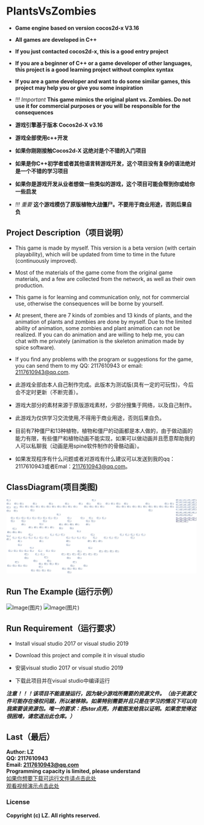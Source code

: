 # PlantsVsZombies
* **Game engine based on version cocos2d-x V3.16**
* **All games are developed in C++**
* **If you just contacted cocos2d-x, this is a good entry project**
* **If you are a beginner of C++ or a game developer of other languages, this project is a good learning project without complex syntax**
* **If you are a game developer and want to do some similar games, this project may help you or give you some inspiration** 
* *!!! Important*   **This game mimics the original plant vs. Zombies. Do not use it for commercial purposes or you will be responsible for the consequences**

* **游戏引擎基于版本 Cocos2d-X v3.16**
* **游戏全部使用c++开发**
* **如果你刚刚接触Cocos2d-X 这绝对是个不错的入门项目**
* **如果是你C++初学者或者其他语言转游戏开发，这个项目没有复杂的语法绝对是一个不错的学习项目**
* **如果你是游戏开发从业者想做一些类似的游戏，这个项目可能会帮到你或给你一些启发**
* *!!! 重要*  **这个游戏模仿了原版植物大战僵尸。不要用于商业用途，否则后果自负**


## Project Description（项目说明）<br>
- This game is made by myself. This version is a beta version (with certain playability), which will be updated from time to time in the future (continuously improved).
- Most of the materials of the game come from the original game materials, and a few are collected from the network, as well as their own production.
- This game is for learning and communication only, not for commercial use, otherwise the consequences will be borne by yourself.
- At present, there are 7 kinds of zombies and 13 kinds of plants, and the animation of plants and zombies are done by myself. Due to the limited ability of animation, some zombies and plant animation can not be realized. If you can do animation and are willing to help me, you can chat with me privately (animation is the skeleton animation made by spice software).
- If you find any problems with the program or suggestions for the game, you can send them to my QQ: 2117610943 or email: 2117610943@qq.com.

- 此游戏全部由本人自己制作完成。此版本为测试版(具有一定的可玩性)，今后会不定时更新（不断完善）。
- 游戏大部分的素材来源于原版游戏素材，少部分搜集于网络，以及自己制作。 
- 此游戏为仅供学习交流使用,不得用于商业用途，否则后果自负。
- 目前有7种僵尸和13种植物，植物和僵尸的动画都是本人做的，由于做动画的能力有限，有些僵尸和植物动画不能实现，如果可以做动画并且愿意帮助我的人可以私聊我（动画是用spine软件制作的骨骼动画）。
- 如果发现程序有什么问题或者对游戏有什么建议可以发送到我的qq：2117610943或者Emal：2117610943@qq.com。

## ClassDiagram(项目类图)
![ClassDiagram](https://github.com/ErLinErYi/PlantsVsZombies/raw/master/ClassDiagram.png)

## Run The Example (运行示例）
![Image(图片)](https://github.com/ErLinErYi/PlantsVsZombies/raw/master/example1.png)
![Image(图片)](https://github.com/ErLinErYi/PlantsVsZombies/raw/master/example.png)

## Run Requirement（运行要求）
* Install visual studio 2017 or visual studio 2019
* Download this project and compile it in visual studio

* 安装visual studio 2017 or visual studio 2019
* 下载此项目并在visual studio中编译运行<br>

***注意！！！该项目不能直接运行，因为缺少游戏所需要的资源文件。（由于资源文件可能存在侵权问题，所以被移除。如果特别需要并且只是在学习的情况下可以向我索要该资源包。唯一的要求：把star点亮，并截图发给我以证明。如果您觉得这很困难，请您退出此仓库。）***

## Last（最后）
**Author: LZ** <br>
**QQ: 2117610943** <br>
**Email: 2117610943@qq.com** <br>
**Programming capacity is limited, please understand**<br>
[如果你想要下载可运行文件请点击此处](https://blog.csdn.net/qq_40630246/article/details/102643196)<br>
[观看视频演示点击此处](https://www.bilibili.com/video/av83295018/)<br>

### License
**Copyright (c) LZ. All rights reserved.**

